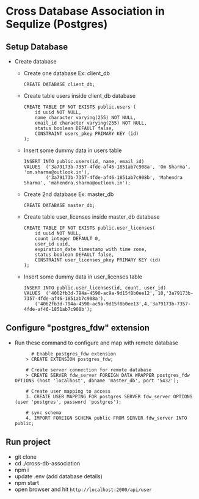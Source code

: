 # Cross Database Association in Sequlize (Postgres)

## Setup Database

-   Create database

    -   Create one database Ex: client_db
        ```
        CREATE DATABASE client_db;
        ```
    -   Create table users inside client_db database
        ```
        CREATE TABLE IF NOT EXISTS public.users (
            id uuid NOT NULL,
            name character varying(255) NOT NULL,
            email_id character varying(255) NOT NULL,
            status boolean DEFAULT false,
            CONSTRAINT users_pkey PRIMARY KEY (id)
        );
        ```
    -   Insert some dummy data in users table

        ```
        INSERT INTO public.users(id, name, email_id)
        VALUES	('3a79173b-7357-4fde-af46-1851ab7c908a', 'Om Sharma', 'om.sharma@outlook.in'),
        	    ('3a79173b-7357-4fde-af46-1851ab7c908b', 'Mahendra Sharma', 'mahendra.sharma@outlook.in');
        ```

    -   Create 2nd database Ex: master_db
        ```
        CREATE DATABASE master_db;
        ```
    -   Create table user_licenses inside master_db database
        ```
        CREATE TABLE IF NOT EXISTS public.user_licenses(
            id uuid NOT NULL,
            count integer DEFAULT 0,
            user_id uuid,
            expiration_date timestamp with time zone,
            status boolean DEFAULT false,
            CONSTRAINT user_licenses_pkey PRIMARY KEY (id)
        );
        ```
    -   Insert some dummy data in user_licenses table
        ```
        INSERT INTO public.user_licenses(id, count, user_id)
        VALUES	('4062fb3d-794a-4590-ac9a-9d15f8b0ee12', 10,'3a79173b-7357-4fde-af46-1851ab7c908a'),
        	('4062fb3d-794a-4590-ac9a-9d15f8b0ee13',4,'3a79173b-7357-4fde-af46-1851ab7c908b');
        ```

## Configure "postgres_fdw" extension

-   Run these command to configure and map with remote database

    ```
          # Enable postgres_fdw extension
    	> CREATE EXTENSION postgres_fdw;

    	# Create server connection for remote database
    	> CREATE SERVER fdw_server FOREIGN DATA WRAPPER postgres_fdw OPTIONS (host 'localhost', dbname 'master_db', port '5432');

    	# Create user mapping to access
    	3. CREATE USER MAPPING FOR postgres SERVER fdw_server OPTIONS (user 'postgres', password 'postgres');

    	# sync schema
    	4. IMPORT FOREIGN SCHEMA public FROM SERVER fdw_server INTO public;

    ```

## Run project

-   git clone
-   cd ./cross-db-association
-   npm i
-   update .env (add database details)
-   npm start
-   open browser and hit `http://localhost:2000/api/user`
